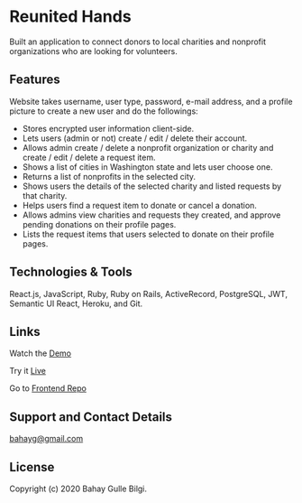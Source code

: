 # Reunited Hands

<!-- #### _"Reunited Hands" website is built as Final Project at Flatiron (03/05/2020)_ -->

<!-- ### _** By Bahay Gulle Bilgi **_ -->

<!-- ## Description -->

Built an application to connect donors to local charities and nonprofit organizations who are looking for volunteers.

## Features

Website takes username, user type, password, e-mail address, and a profile picture to create a new user and do the followings:

- Stores encrypted user information client-side.
- Lets users (admin or not) create / edit / delete their account.
- Allows admin create / delete a nonprofit organization or charity and create / edit / delete a request item.
- Shows a list of cities in Washington state and lets user choose one.
- Returns a list of nonprofits in the selected city.
- Shows users the details of the selected charity and listed requests by that charity.
- Helps users find a request item to donate or cancel a donation.
- Allows admins view charities and requests they created, and approve pending donations on their profile pages.
- Lists the request items that users selected to donate on their profile pages.

<!-- ## Setup/Installation Requirements

- Fork and clone this repository.
- Navigate to the top level of the cloned directory.
- Run `bundle install`
- Run `rails db:migrate`
- Run `rails db:seed`
- Run `rails s`
- Create your account. -->

<!-- ## Known Bugs

* Work in progress; there are no known bugs at this time. -->

## Technologies & Tools

React.js, JavaScript, Ruby, Ruby on Rails, ActiveRecord, PostgreSQL, JWT, Semantic UI React, Heroku, and Git.

## Links

Watch the [Demo](https://youtu.be/P3CpGR8q9cw)

Try it [Live](http://reunitedhands.bahaygb.com/)

Go to [Frontend Repo](https://github.com/bahayg/donation-app-frontend)

## Support and Contact Details

bahayg@gmail.com

## License

Copyright (c) 2020 Bahay Gulle Bilgi.

<!-- This software is licenced under the MIT License. -->
